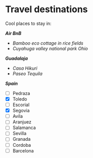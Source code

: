 # Travel destinations
Cool places to stay in:

***Air BnB***
- _Bamboo eco cottage in rice fields_
- _Cuyahuga valley national park Ohio_

***Guadalaja***
- _Casa Hikuri_
- _Paseo Tequila_

***Spain***
- [ ] Pedraza
- [X] Toledo
- [ ] Escorial
- [x] Segovia
- [ ] Avila
- [ ] Aranjuez
- [ ] Salamanca
- [ ] Sevilla
- [ ] Granada
- [ ] Cordoba
- [ ] Barcelona 